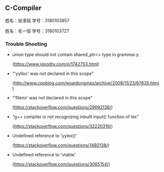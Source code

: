 ## C-Compiler

姓名：张凌铭			学号：3180103857

姓名：毛一恒			学号：3180103727

### Trouble Shooting

- union type should not contain shared_ptr<> type in grammar.y. 

  (https://www.igoodtv.com/p/1742753.html)

- "'yylloc' was not declared in this scope" 

  (http://www.cppblog.com/woaidongmao/archive/2008/11/23/67635.html)

- "‘fileno’ was not declared in this scope" 

  (https://stackoverflow.com/questions/29692136/)

- "g++ compiler is not recognizing inbuilt input() function of lex" 

  (https://stackoverflow.com/questions/32220319/)

- Undefined reference to 'yylex()' 

  (https://stackoverflow.com/questions/1480138/)

- Undefined reference to 'vtable' 

  (https://stackoverflow.com/questions/3065154/)





